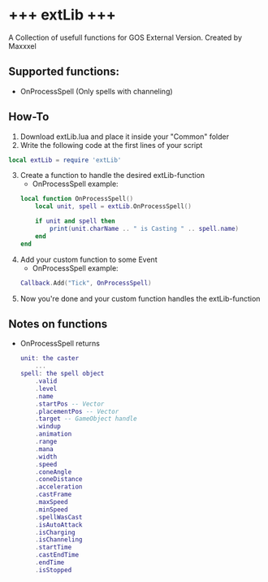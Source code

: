 # +++ extLib +++
A Collection of usefull functions for GOS External Version.
Created by Maxxxel


## Supported functions:
- OnProcessSpell (Only spells with channeling)

## How-To
1. Download extLib.lua and place it inside your "Common" folder
2. Write the following code at the first lines of your script
```lua 
local extLib = require 'extLib'
```
3. Create a function to handle the desired extLib-function
	- OnProcessSpell example:
    ```lua
    local function OnProcessSpell()
		local unit, spell = extLib.OnProcessSpell()

		if unit and spell then
			print(unit.charName .. " is Casting " .. spell.name)
		end
	end
    ```
4. Add your custom function to some Event
	- OnProcessSpell example:
 	```lua
	Callback.Add("Tick", OnProcessSpell)
	```
5. Now you're done and your custom function handles the extLib-function

## Notes on functions
- OnProcessSpell
	returns
	```lua
	unit: the caster
		...
	spell: the spell object
		.valid
		.level
		.name
		.startPos -- Vector
		.placementPos -- Vector
		.target -- GameObject handle
		.windup
		.animation
		.range
		.mana
		.width
		.speed
		.coneAngle
		.coneDistance
		.acceleration
		.castFrame
		.maxSpeed
		.minSpeed
		.spellWasCast
		.isAutoAttack
		.isCharging
		.isChanneling
		.startTime
		.castEndTime
		.endTime
		.isStopped
	```
